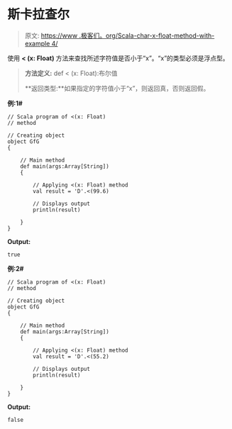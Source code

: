 # 斯卡拉查尔

> 原文: [https://www .极客们。org/Scala-char-x-float-method-with-example 4/](https://www.geeksforgeeks.org/scala-char-x-float-method-with-example-4/)

使用 **< (x: Float)** 方法来查找所述字符值是否小于“x”。“x”的类型必须是浮点型。

> **方法定义:** def < (x: Float):布尔值
> 
> **返回类型:**如果指定的字符值小于“x”，则返回真，否则返回假。

**例:1#**

```
// Scala program of <(x: Float)
// method

// Creating object
object GfG
{ 

    // Main method
    def main(args:Array[String])
    {

        // Applying <(x: Float) method 
        val result = 'D'.<(99.6)

        // Displays output
        println(result)

    }
} 
```

**Output:**

```
true

```

**例:2#**

```
// Scala program of <(x: Float)
// method

// Creating object
object GfG
{ 

    // Main method
    def main(args:Array[String])
    {

        // Applying <(x: Float) method
        val result = 'D'.<(55.2)

        // Displays output
        println(result)

    }
} 
```

**Output:**

```
false

```